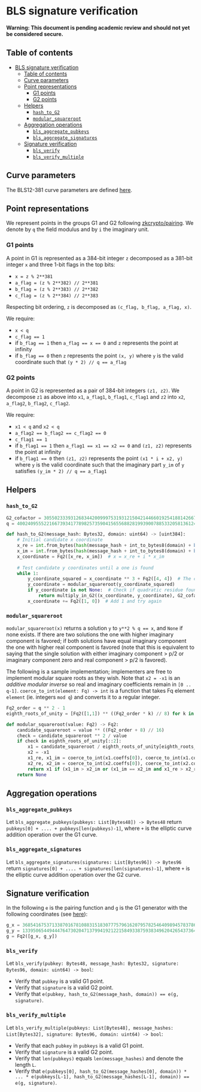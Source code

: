 # BLS signature verification

**Warning: This document is pending academic review and should not yet be considered secure.**

## Table of contents
<!-- TOC -->

- [BLS signature verification](#bls-signature-verification)
    - [Table of contents](#table-of-contents)
    - [Curve parameters](#curve-parameters)
    - [Point representations](#point-representations)
        - [G1 points](#g1-points)
        - [G2 points](#g2-points)
    - [Helpers](#helpers)
        - [`hash_to_G2`](#hash_to_g2)
        - [`modular_squareroot`](#modular_squareroot)
    - [Aggregation operations](#aggregation-operations)
        - [`bls_aggregate_pubkeys`](#bls_aggregate_pubkeys)
        - [`bls_aggregate_signatures`](#bls_aggregate_signatures)
    - [Signature verification](#signature-verification)
        - [`bls_verify`](#bls_verify)
        - [`bls_verify_multiple`](#bls_verify_multiple)

<!-- /TOC -->

## Curve parameters

The BLS12-381 curve parameters are defined [here](https://z.cash/blog/new-snark-curve).

## Point representations

We represent points in the groups G1 and G2 following [zkcrypto/pairing](https://github.com/zkcrypto/pairing/tree/master/src/bls12_381). We denote by `q` the field modulus and by `i` the imaginary unit.

### G1 points

A point in G1 is represented as a 384-bit integer `z` decomposed as a 381-bit integer `x` and three 1-bit flags in the top bits:

* `x = z % 2**381`
* `a_flag = (z % 2**382) // 2**381`
* `b_flag = (z % 2**383) // 2**382`
* `c_flag = (z % 2**384) // 2**383`

Respecting bit ordering, `z` is decomposed as `(c_flag, b_flag, a_flag, x)`.

We require:

* `x < q`
* `c_flag == 1`
* if `b_flag == 1` then `a_flag == x == 0` and `z` represents the point at infinity
* if `b_flag == 0` then `z` represents the point `(x, y)` where `y` is the valid coordinate such that `(y * 2) // q == a_flag`

### G2 points

A point in G2 is represented as a pair of 384-bit integers `(z1, z2)`. We decompose `z1` as above into `x1`, `a_flag1`, `b_flag1`, `c_flag1` and `z2` into `x2`, `a_flag2`, `b_flag2`, `c_flag2`.

We require:

* `x1 < q` and `x2 < q`
* `a_flag2 == b_flag2 == c_flag2 == 0`
* `c_flag1 == 1`
* if `b_flag1 == 1` then `a_flag1 == x1 == x2 == 0` and `(z1, z2)` represents the point at infinity
* if `b_flag1 == 0` then `(z1, z2)` represents the point `(x1 * i + x2, y)` where `y` is the valid coordinate such that the imaginary part `y_im` of `y` satisfies `(y_im * 2) // q == a_flag1`

## Helpers

### `hash_to_G2`

```python
G2_cofactor = 305502333931268344200999753193121504214466019254188142667664032982267604182971884026507427359259977847832272839041616661285803823378372096355777062779109
q = 4002409555221667393417789825735904156556882819939007885332058136124031650490837864442687629129015664037894272559787

def hash_to_G2(message_hash: Bytes32, domain: uint64) -> [uint384]:
    # Initial candidate x coordinate
    x_re = int.from_bytes(hash(message_hash + int_to_bytes8(domain) + b'\x01'), 'big')
    x_im = int.from_bytes(hash(message_hash + int_to_bytes8(domain) + b'\x02'), 'big')
    x_coordinate = Fq2([x_re, x_im])  # x = x_re + i * x_im
    
    # Test candidate y coordinates until a one is found
    while 1:
        y_coordinate_squared = x_coordinate ** 3 + Fq2([4, 4])  # The curve is y^2 = x^3 + 4(i + 1)
        y_coordinate = modular_squareroot(y_coordinate_squared)
        if y_coordinate is not None:  # Check if quadratic residue found
            return multiply_in_G2((x_coordinate, y_coordinate), G2_cofactor)
        x_coordinate += Fq2([1, 0])  # Add 1 and try again
```

### `modular_squareroot`

`modular_squareroot(x)` returns a solution `y` to `y**2 % q == x`, and `None` if none exists. If there are two solutions the one with higher imaginary component is favored; if both solutions have equal imaginary component the one with higher real component is favored (note that this is equivalent to saying that the single solution with either imaginary component > p/2 or imaginary component zero and real component > p/2 is favored).

The following is a sample implementation; implementers are free to implement modular square roots as they wish. Note that `x2 = -x1` is an _additive modular inverse_ so real and imaginary coefficients remain in `[0 .. q-1]`. `coerce_to_int(element: Fq) -> int` is a function that takes Fq element `element` (ie. integers `mod q`) and converts it to a regular integer.

```python
Fq2_order = q ** 2 - 1
eighth_roots_of_unity = [Fq2([1,1]) ** ((Fq2_order * k) // 8) for k in range(8)]

def modular_squareroot(value: Fq2) -> Fq2:
    candidate_squareroot = value ** ((Fq2_order + 8) // 16)
    check = candidate_squareroot ** 2 / value
    if check in eighth_roots_of_unity[::2]:
        x1 = candidate_squareroot / eighth_roots_of_unity[eighth_roots_of_unity.index(check) // 2]
        x2 = -x1
        x1_re, x1_im = coerce_to_int(x1.coeffs[0]), coerce_to_int(x1.coeffs[1])
        x2_re, x2_im = coerce_to_int(x2.coeffs[0]), coerce_to_int(x2.coeffs[1])
        return x1 if (x1_im > x2_im or (x1_im == x2_im and x1_re > x2_re)) else x2
    return None
```

## Aggregation operations

### `bls_aggregate_pubkeys`

Let `bls_aggregate_pubkeys(pubkeys: List[Bytes48]) -> Bytes48` return `pubkeys[0] + .... + pubkeys[len(pubkeys)-1]`, where `+` is the elliptic curve addition operation over the G1 curve.

### `bls_aggregate_signatures`

Let `bls_aggregate_signatures(signatures: List[Bytes96]) -> Bytes96` return `signatures[0] + .... + signatures[len(signatures)-1]`, where `+` is the elliptic curve addition operation over the G2 curve.

## Signature verification

In the following `e` is the pairing function and `g` is the G1 generator with the following coordinates (see [here](https://github.com/zkcrypto/pairing/tree/master/src/bls12_381#g1)):

```python
g_x = 3685416753713387016781088315183077757961620795782546409894578378688607592378376318836054947676345821548104185464507
g_y = 1339506544944476473020471379941921221584933875938349620426543736416511423956333506472724655353366534992391756441569
g = Fq2([g_x, g_y])
```

### `bls_verify`

Let `bls_verify(pubkey: Bytes48, message_hash: Bytes32, signature: Bytes96, domain: uint64) -> bool`:

* Verify that `pubkey` is a valid G1 point.
* Verify that `signature` is a valid G2 point.
* Verify that `e(pubkey, hash_to_G2(message_hash, domain)) == e(g, signature)`.

### `bls_verify_multiple`

Let `bls_verify_multiple(pubkeys: List[Bytes48], message_hashes: List[Bytes32], signature: Bytes96, domain: uint64) -> bool`:

* Verify that each `pubkey` in `pubkeys` is a valid G1 point.
* Verify that `signature` is a valid G2 point.
* Verify that `len(pubkeys)` equals `len(message_hashes)` and denote the length `L`.
* Verify that `e(pubkeys[0], hash_to_G2(message_hashes[0], domain)) * ... * e(pubkeys[L-1], hash_to_G2(message_hashes[L-1], domain)) == e(g, signature)`.
